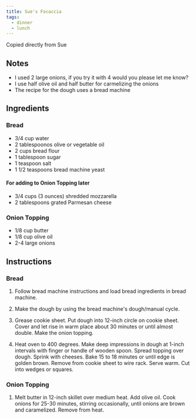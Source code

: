 ```yaml
---
title: Sue's Focaccia
tags:
  - dinner
  - lunch
---
```


Copied directly from Sue

## Notes

- I used 2 large onions, if you try it with 4 would you please let me know?
- I use half olive oil and half butter for carmelizing the onions
- The recipe for the dough uses a bread machine

## Ingredients

### Bread

- 3/4 cup water
- 2 tablespoonos olive or vegetable oil
- 2 cups bread flour
- 1 tablespoon sugar
- 1 teaspoon salt
- 1 1/2 teaspoons bread machine yeast

#### For adding to Onion Topping later

- 3/4 cups (3 ounces) shredded mozzarella
- 2 tablespoons grated Parmesan cheese

### Onion Topping

- 1/8 cup butter
- 1/8 cup olive oil
- 2-4 large onions

## Instructions

### Bread

1. Follow bread machine instructions and load bread ingredients in bread machine.

2. Make the dough by using the bread machine's dough/manual cycle.

3. Grease cookie sheet. Put dough into 12-inch circle on cookie sheet.
   Cover and let rise in warm place about 30 minutes or until almost double.
   Make the onion topping.

4. Heat oven to 400 degrees.
   Make deep impressions in dough at 1-inch intervals with finger or handle of wooden spoon.
   Spread topping over dough.
   Sprink with cheeses.
   Bake 15 to 18 minutes or until edge is golden brown.
   Remove from cookie sheet to wire rack.
   Serve warm.
   Cut into wedges or squares.

### Onion Topping

1. Melt butter in 12-inch skillet over medium heat.
   Add olive oil.
   Cook onions for 25-30 minutes, stirring occasionally, until onions are brown and caramelized.
   Remove from heat.

